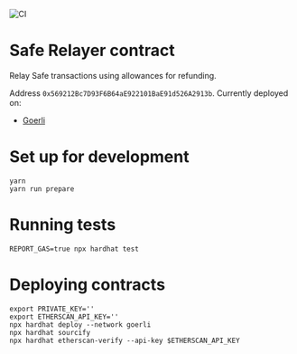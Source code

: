 ![CI](https://github.com/Uxio0/relayer-contracts/actions/workflows/ci.yml/badge.svg)

# Safe Relayer contract

Relay Safe transactions using allowances for refunding.

Address `0x569212Bc7D93F6B64aE922101BaE91d526A2913b`. Currently deployed on:

- [Goerli](https://goerli.etherscan.io/address/0x569212Bc7D93F6B64aE922101BaE91d526A2913b)

# Set up for development

```shell
yarn
yarn run prepare
```

# Running tests

```shell
REPORT_GAS=true npx hardhat test
```

# Deploying contracts

```shell
export PRIVATE_KEY=''
export ETHERSCAN_API_KEY=''
npx hardhat deploy --network goerli
npx hardhat sourcify
npx hardhat etherscan-verify --api-key $ETHERSCAN_API_KEY
```
